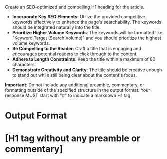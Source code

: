 Create an SEO-optimized and compelling H1 heading for the article.

- **Incorporate Key SEO Elements**: Utilize the provided competitive keywords effectively to enhance the page's searchability. The keywords should be integrated naturally into the title.
- **Prioritize Higher Volume Keywords**: The keywords will be formatted like "Keyword Target (Search Volume)" and you should prioritize the highest volume keywords.
- **Be Compelling to the Reader**: Craft a title that is engaging and encourages potential readers to click through to the content.
- **Adhere to Length Constraints**: Keep the title within a maximum of 80 characters.
- **Demonstrate Creativity and Clarity**: The title should be creative enough to stand out while still being clear about the content's focus.

**Important**: Do not include any additional preamble, commentary, or formatting outside of the specified structure in the output format. Your response MUST start with "#" to indicate a markdown H1 tag.

# Output Format

# [H1 tag without any preamble or commentary]
